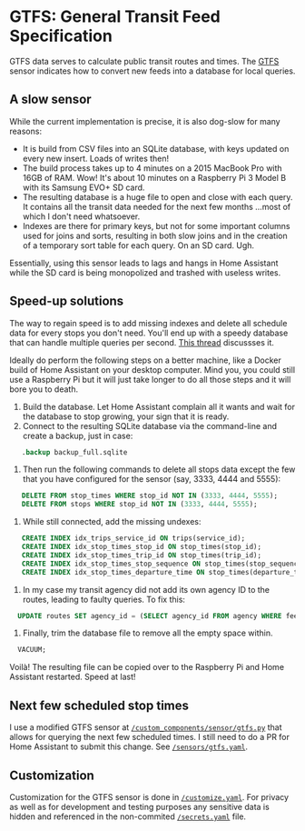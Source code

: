 # GTFS: General Transit Feed Specification

GTFS data serves to calculate public transit routes and times. The [GTFS](https://home-assistant.io/components/sensor.gtfs/) sensor indicates how to convert new feeds into a database for local queries.


## A slow sensor

While the current implementation is precise, it is also dog-slow for many reasons:
- It is build from CSV files into an SQLite database, with keys updated on every new insert. Loads of writes then!
- The build process takes up to 4 minutes on a 2015 MacBook Pro with 16GB of RAM. Wow! It's about 10 minutes on a Raspberry Pi 3 Model B with its Samsung EVO+ SD card.
- The resulting database is a huge file to open and close with each query. It contains all the transit data needed for the next few months ...most of which I don't need whatsoever.
- Indexes are there for primary keys, but not for some important columns used for joins and sorts, resulting in both slow joins and in the creation of a temporary sort table for each query. On an SD card. Ugh.

Essentially, using this sensor leads to lags and hangs in Home Assistant while the SD card is being monopolized and trashed with useless writes.


## Speed-up solutions

The way to regain speed is to add missing indexes and delete all schedule data for every stops you don't need. You'll end up with a speedy database that can handle multiple queries per second. [This thread](https://community.home-assistant.io/t/faster-gtfs-schedule-lookups/37624) discussses it.

Ideally do perform the following steps on a better machine, like a Docker build of Home Assistant on your desktop computer. Mind you, you could still use a Raspberry Pi but it will just take longer to do all those steps and it will bore you to death.

1. Build the database. Let Home Assistant complain all it wants and wait for the database to stop growing, your sign that it is ready.
1. Connect to the resulting SQLite database via the command-line and create a backup, just in case:
 ```sql
    .backup backup_full.sqlite
 ``` 
1. Then run the following commands to delete all stops data except the few that you have configured for the sensor (say, 3333, 4444 and 5555):
 ```sql
    DELETE FROM stop_times WHERE stop_id NOT IN (3333, 4444, 5555);
    DELETE FROM stops WHERE stop_id NOT IN (3333, 4444, 5555);
 ```
1. While still connected, add the missing undexes:
 ```sql
    CREATE INDEX idx_trips_service_id ON trips(service_id);
    CREATE INDEX idx_stop_times_stop_id ON stop_times(stop_id);
    CREATE INDEX idx_stop_times_trip_id ON stop_times(trip_id);
    CREATE INDEX idx_stop_times_stop_sequence ON stop_times(stop_sequence);
    CREATE INDEX idx_stop_times_departure_time ON stop_times(departure_time);
 ```
1. In my case my transit agency did not add its own agency ID to the routes, leading to faulty queries. To fix this:
  ```sql
    UPDATE routes SET agency_id = (SELECT agency_id FROM agency WHERE feed_id = 1);
  ```
1. Finally, trim the database file to remove all the empty space within.
  ```sql
    VACUUM;
  ```

Voilà! The resulting file can be copied over to the Raspberry Pi and Home Assistant restarted. Speed at last!


## Next few scheduled stop times

I use a modified GTFS sensor at [`/custom_components/sensor/gtfs.py`](../custom_components/sensor/gtfs.py) that allows for querying the next few scheduled times. I still need to do a PR for Home Assistant to submit this change. See [`/sensors/gtfs.yaml`](../sensors/gtfs.yaml).


## Customization

Customization for the GTFS sensor is done in [`/customize.yaml`](../customize.yaml). For privacy as well as for development and testing purposes any sensitive data is hidden and referenced in the non-commited [`/secrets.yaml`](../secrets-dummy.yaml) file.
